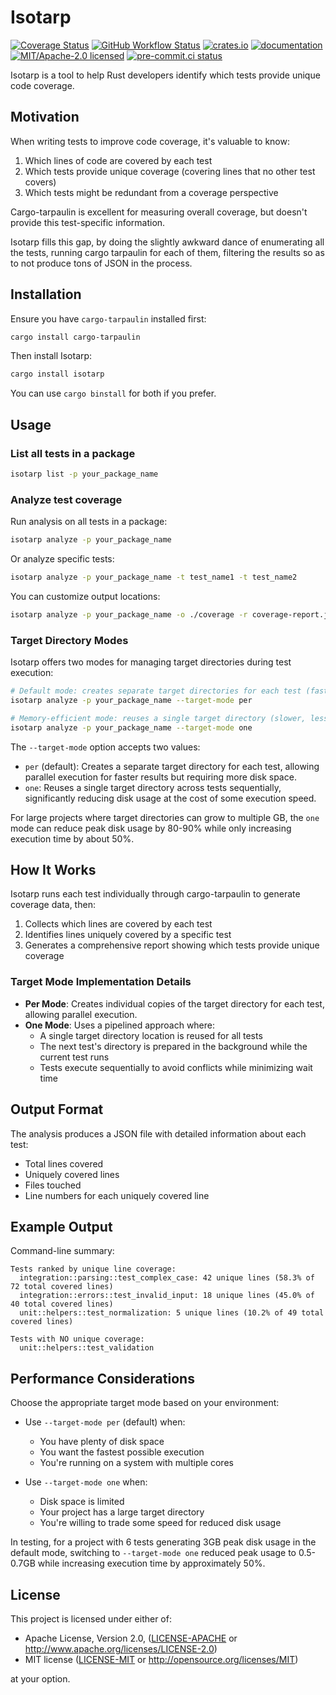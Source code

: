 # Isotarp

[![Coverage Status](https://coveralls.io/repos/github/lmmx/isotarp/badge.svg?branch=master)](https://coveralls.io/github/lmmx/isotarp?branch=master)
[![GitHub Workflow Status](https://img.shields.io/github/actions/workflow/status/lmmx/isotarp/binaries.yml)](https://github.com/lmmx/isotarp/actions/workflows/binaries.yml)
[![crates.io](https://img.shields.io/crates/v/isotarp.svg)](https://crates.io/crates/isotarp)
[![documentation](https://docs.rs/isotarp/badge.svg)](https://docs.rs/isotarp)
[![MIT/Apache-2.0 licensed](https://img.shields.io/crates/l/isotarp.svg)](./LICENSE)
[![pre-commit.ci status](https://results.pre-commit.ci/badge/github/lmmx/isotarp/master.svg)](https://results.pre-commit.ci/latest/github/lmmx/isotarp/master)

Isotarp is a tool to help Rust developers identify which tests provide unique code coverage.

## Motivation

When writing tests to improve code coverage, it's valuable to know:

1. Which lines of code are covered by each test
2. Which tests provide unique coverage (covering lines that no other test covers)
3. Which tests might be redundant from a coverage perspective

Cargo-tarpaulin is excellent for measuring overall coverage, but doesn't provide this test-specific information.

Isotarp fills this gap, by doing the slightly awkward dance of enumerating all the tests, running cargo tarpaulin for each of them, filtering the results so as to not produce tons of JSON in the process.

## Installation

Ensure you have `cargo-tarpaulin` installed first:

```bash
cargo install cargo-tarpaulin
```

Then install Isotarp:

```bash
cargo install isotarp
```

You can use `cargo binstall` for both if you prefer.

## Usage

### List all tests in a package

```bash
isotarp list -p your_package_name
```

### Analyze test coverage

Run analysis on all tests in a package:

```bash
isotarp analyze -p your_package_name
```

Or analyze specific tests:

```bash
isotarp analyze -p your_package_name -t test_name1 -t test_name2
```

You can customize output locations:

```bash
isotarp analyze -p your_package_name -o ./coverage -r coverage-report.json
```

### Target Directory Modes

Isotarp offers two modes for managing target directories during test execution:

```bash
# Default mode: creates separate target directories for each test (faster, more disk space)
isotarp analyze -p your_package_name --target-mode per

# Memory-efficient mode: reuses a single target directory (slower, less disk space)
isotarp analyze -p your_package_name --target-mode one
```

The `--target-mode` option accepts two values:

- `per` (default): Creates a separate target directory for each test, allowing parallel execution for faster results but requiring more disk space.
- `one`: Reuses a single target directory across tests sequentially, significantly reducing disk usage at the cost of some execution speed.

For large projects where target directories can grow to multiple GB, the `one` mode can reduce peak disk usage by 80-90% while only increasing execution time by about 50%.

## How It Works

Isotarp runs each test individually through cargo-tarpaulin to generate coverage data, then:

1. Collects which lines are covered by each test
2. Identifies lines uniquely covered by a specific test
3. Generates a comprehensive report showing which tests provide unique coverage

### Target Mode Implementation Details

- **Per Mode**: Creates individual copies of the target directory for each test, allowing parallel execution.
- **One Mode**: Uses a pipelined approach where:
  - A single target directory location is reused for all tests
  - The next test's directory is prepared in the background while the current test runs
  - Tests execute sequentially to avoid conflicts while minimizing wait time

## Output Format

The analysis produces a JSON file with detailed information about each test:
- Total lines covered
- Uniquely covered lines
- Files touched
- Line numbers for each uniquely covered line

## Example Output

Command-line summary:

```
Tests ranked by unique line coverage:
  integration::parsing::test_complex_case: 42 unique lines (58.3% of 72 total covered lines)
  integration::errors::test_invalid_input: 18 unique lines (45.0% of 40 total covered lines)
  unit::helpers::test_normalization: 5 unique lines (10.2% of 49 total covered lines)

Tests with NO unique coverage:
  unit::helpers::test_validation
```

## Performance Considerations

Choose the appropriate target mode based on your environment:

- Use `--target-mode per` (default) when:
  - You have plenty of disk space
  - You want the fastest possible execution
  - You're running on a system with multiple cores

- Use `--target-mode one` when:
  - Disk space is limited
  - Your project has a large target directory
  - You're willing to trade some speed for reduced disk usage

In testing, for a project with 6 tests generating 3GB peak disk usage in the default mode, switching to `--target-mode one` reduced peak usage to 0.5-0.7GB while increasing execution time by approximately 50%.

## License

This project is licensed under either of:

- Apache License, Version 2.0, ([LICENSE-APACHE](LICENSE-APACHE) or http://www.apache.org/licenses/LICENSE-2.0)
- MIT license ([LICENSE-MIT](LICENSE-MIT) or http://opensource.org/licenses/MIT)

at your option.
